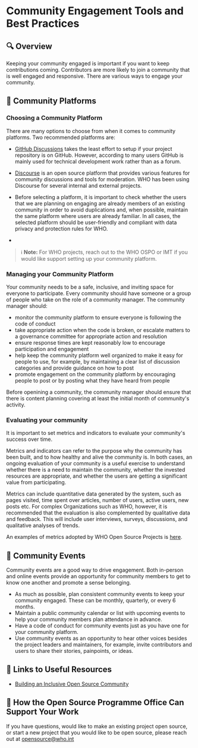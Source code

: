 # Community Engagement Tools and Best Practices

## 🔍 Overview

Keeping your community engaged is important if you want to keep contributions coming. Contributors are more likely to join a community that is well engaged and responsive. There are various ways to engage your community.

## 🧩 Community Platforms

### Choosing a Community Platform

There are many options to choose from when it comes to community platforms. Two recommended platforms are:

- [GitHub Discussions](https://docs.github.com/en/discussions) takes the least effort to setup if your project repository is on GitHub. However, according to many users GitHub is mainly used for technical development work rather than as a forum.
- [Discourse](https://www.discourse.org/) is an open source platform that provides various features for community discussions and tools for moderation. WHO has been using Discourse for several internal and external projects.

- Before selecting a platform, it is important to check whether the users that we are planning on engaging are already members of an existing community in order to avoid duplications and, when possible, maintain the same platform where users are already familiar. In all cases, the selected platform should be user-friendly and compliant with data privacy and protection rules for WHO.
- 
> ℹ **Note:** For WHO projects, reach out to the WHO OSPO or IMT if you would like support setting up your community platform.

### Managing your Community Platform

Your community needs to be a safe, inclusive, and inviting space for everyone to participate. Every community should have someone or a group of people who take on the role of a community manager. The community manager should:

- monitor the community platform to ensure everyone is following the code of conduct 
- take appropriate action when the code is broken, or escalate matters to a governance committee for appropriate action and resolution
- ensure response times are kept reasonably low to encourage participation and engagement
- help keep the community platform well organized to make it easy for people to use, for example, by maintaining a clear list of discussion categories and provide guidance on how to post
- promote engagement on the community platform by encouraging people to post or by posting what they have heard from people

Before openining a community, the community manager should ensure that there is content planning covering at least the initial month of community's activity.

### Evaluating your community

It is important to set metrics and indicators to evaluate your community's success over time. 

Metrics and indicators can refer to the purpose why the community has been built, and to how healthy and alive the community is. In both cases, an ongoing evaluation of your community is a useful exercise to understand whether there is a need to maintain the community, whether the invested resources are appropriate, and whether the users are getting a significant value from participating.

Metrics can include quantitative data generated by the system, such as pages visited, time spent over articles, number of users, active users, new posts etc. For complex Organizations such as WHO, however, it is recommended that the evaluation is also complemented by qualitative data and feedback. This will include user interviews, surveys, discussions, and qualitative analyses of trends.

An examples of metrics adopted by WHO Open Source Projects is [here](https://worldhealthorganization.github.io/world-health-org-metrics).


## 📅 Community Events

Community events are a good way to drive engagement. Both in-person and online events provide an opportunity for community members to get to know one another and promote a sense belonging.

- As much as possible, plan consistent community events to keep your community engaged. These can be monthly, quarterly, or every 6 months.
- Maintain a public community calendar or list with upcoming events to help your community members plan attendance in advance.
- Have a code of conduct for community events just as you have one for your community platform.
- Use community events as an opportunity to hear other voices besides the project leaders and maintainers, for example, invite contributors and users to share their stories, painpoints, or ideas.

## 🔗 Links to Useful Resources

- [Building an Inclusive Open Source Community](https://todogroup.org/guides/diversity-inclusion/)

## 💬 How the Open Source Programme Office Can Support Your Work

If you have questions, would like to make an existing project open source, or start a new project that you would like to be open source, please reach out at opensource@who.int
